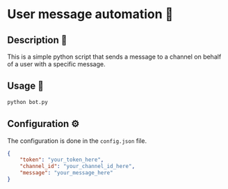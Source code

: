 # User message automation 🤖

## Description 📝

This is a simple python script that sends a message to a channel on behalf of a user with a specific message.


## Usage 🚀

```bash
python bot.py
```

## Configuration ⚙️

The configuration is done in the `config.json` file.

```json
{
    "token": "your_token_here",
    "channel_id": "your_channel_id_here",
    "message": "your_message_here"
}
``` 


